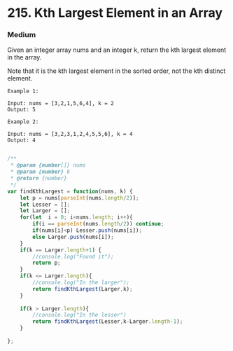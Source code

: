 # 215. Kth Largest Element in an Array
### Medium

Given an integer array nums and an integer k, return the kth largest element in the array.

Note that it is the kth largest element in the sorted order, not the kth distinct element.

 
```
Example 1:

Input: nums = [3,2,1,5,6,4], k = 2
Output: 5

Example 2:

Input: nums = [3,2,3,1,2,4,5,5,6], k = 4
Output: 4
```
 

```javascript

/**
 * @param {number[]} nums
 * @param {number} k
 * @return {number}
 */
var findKthLargest = function(nums, k) {
    let p = nums[parseInt(nums.length/2)];
    let Lesser = [];
    let Larger = [];
    for(let  i = 0; i<nums.length; i++){
        if(i == parseInt(nums.length/2)) continue;
        if(nums[i]<p) Lesser.push(nums[i]);
        else Larger.push(nums[i]);
    }
    if(k == Larger.length+1) {
        //console.log("Found it");
        return p;
    }
    if(k <= Larger.length){
        //console.log("In the larger");
        return findKthLargest(Larger,k);
    }
    
    if(k > Larger.length){
        //console.log("In the lesser")
        return findKthLargest(Lesser,k-Larger.length-1);
    }
        
};

```